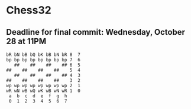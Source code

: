 # Chess32
## Deadline for final commit: Wednesday, October 28 at 11PM

```
bR bN bB bQ bK bB bN bR 8  7
bp bp bp bp bp bp bp bp 7  6
   ##    ##    ##    ## 6  5 
##    ##    ##    ##    5  4
   ##    ##    ##    ## 4  3
##    ##    ##    ##    3  2 
wp wp wp wp wp wp wp wp 2  1
wR wN wB wQ wK wB wN wR 1  0
 a  b  c  d  e  f  g  h
 0  1  2  3  4  5  6  7
```
